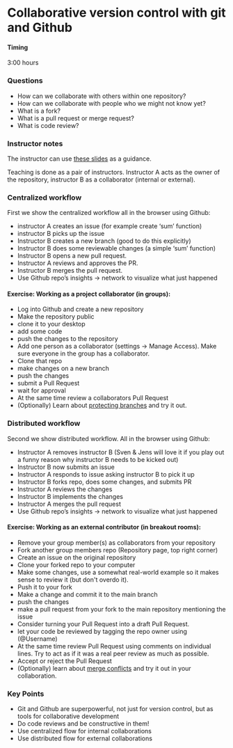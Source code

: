 # Collaborative version control with git and Github
#### Timing
3:00 hours

### Questions
* How can we collaborate with others within one repository?
* How can we collaborate with people who we might not know yet?
* What is a fork?
* What is a pull request or merge request?
* What is code review?

### Instructor notes
The instructor can use [these slides](../files/03-collaborative-version-control-coderefinery.pptx) as a guidance.

Teaching is done as a pair of instructors. 
Instructor A acts as the owner of the repository, instructor B as a collaborator (internal or external).

### Centralized workflow
First we show the centralized workflow all in the browser using Github: 

* instructor A creates an issue (for example create ‘sum’ function)
* instructor B picks up the issue  
* Instructor B creates a new branch (good to do this explicitly) 
* Instructor B does some reviewable changes (a simple ‘sum’ function) 
* Instructor B opens a new pull request. 
* Instructor A reviews and approves the PR. 
* Instructor B merges the pull request. 
* Use Github repo’s insights -> network to visualize what just happened 

#### Exercise: Working as a project collaborator (in groups):
- Log into Github and create a new repository
- Make the repository public
- clone it to your desktop
- add some code
- push the changes to the repository
- Add one person as a collaborator (settings -> Manage Access). Make sure everyone in the group has a collaborator.
- Clone that repo
- make changes on a new branch
- push the changes
- submit a Pull Request
- wait for approval
- At the same time review a collaborators Pull Request
- (Optionally) Learn about [protecting branches](https://docs.github.com/en/github/administering-a-repository/about-protected-branches) and try it out. 

### Distributed workflow
Second we show distributed workflow. All in the browser using Github:
* Instructor A removes instructor B (Sven & Jens will love it if you play out a funny reason why instructor B needs to be kicked out)
* Instructor B now submits an issue
* Instructor A responds to issue asking instructor B to pick it up
* Instructor B forks repo, does some changes, and submits PR
* Instructor A reviews the changes
* Instructor B implements the changes
* Instructor A merges the pull request
* Use Github repo’s insights -> network to visualize what just happened 

#### Exercise: Working as an external contributor (in breakout rooms):
- Remove your group member(s) as collaborators from your repository
- Fork another group members repo (Repository page, top right corner)
- Create an issue on the original repository
- Clone your forked repo to your computer
- Make some changes, use a somewhat real-world example so it makes sense to review it (but don't overdo it).
- Push it to your fork
- Make a change and commit it to the main branch
- push the changes
- make a pull request from your fork to the main repository mentioning the issue
- Consider turning your Pull Request into a draft Pull Request.
- let your code be reviewed by tagging the repo owner using (@Username)
- At the same time review Pull Request using comments on individual lines. Try to act as if it was a real peer review as much as possible.
- Accept or reject the Pull Request
- (Optionally) learn about [merge conflicts](https://www.atlassian.com/git/tutorials/using-branches/merge-conflicts) and try it out in your collaboration. 

### Key Points
* Git and Github are superpowerful, not just for version control, but as tools for collaborative development
* Do code reviews and be constructive in them!
* Use centralized flow for internal collaborations
* Use distributed flow for external collaborations
